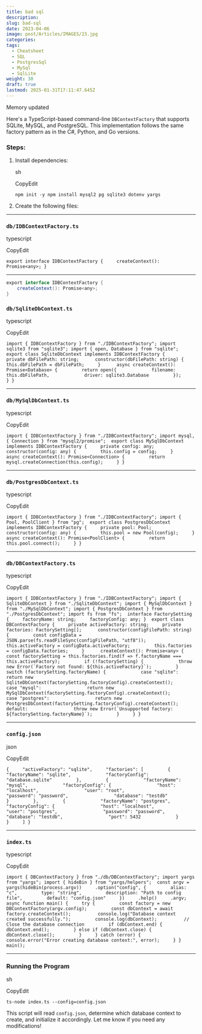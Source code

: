 ```yaml
---
title: bad sql
description: 
slug: bad-sql
date: 2023-04-06
image: post/Articles/IMAGES/23.jpg
categories: 
tags:
  - Cheatsheet
  - SQL
  - PostgresSql
  - MySql
  - SqlLite
weight: 30
draft: true
lastmod: 2025-01-31T17:11:47.645Z
---
```

Memory updated

Here's a TypeScript-based command-line `DBContextFactory` that supports SQLite, MySQL, and PostgreSQL. This implementation follows the same factory pattern as in the C#, Python, and Go versions.

### Steps:

1. Install dependencies:

   sh

   CopyEdit

   `npm init -y npm install mysql2 pg sqlite3 dotenv yargs`

2. Create the following files:

***

### `db/IDBContextFactory.ts`

typescript

CopyEdit

`export interface IDBContextFactory {     createContext(): Promise<any>; }`

***

```c#
export interface IDBContextFactory {
    createContext(): Promise<any>;
}

```

### `db/SqliteDbContext.ts`

typescript

CopyEdit

`import { IDBContextFactory } from "./IDBContextFactory"; import sqlite3 from "sqlite3"; import { open, Database } from "sqlite";  export class SqliteDbContext implements IDBContextFactory {     private dbFilePath: string;      constructor(dbFilePath: string) {         this.dbFilePath = dbFilePath;     }      async createContext(): Promise<Database> {         return open({             filename: this.dbFilePath,             driver: sqlite3.Database         });     } }`

***

### `db/MySqlDbContext.ts`

typescript

CopyEdit

`import { IDBContextFactory } from "./IDBContextFactory"; import mysql, { Connection } from "mysql2/promise";  export class MySqlDbContext implements IDBContextFactory {     private config: any;      constructor(config: any) {         this.config = config;     }      async createContext(): Promise<Connection> {         return mysql.createConnection(this.config);     } }`

***

### `db/PostgresDbContext.ts`

typescript

CopyEdit

`import { IDBContextFactory } from "./IDBContextFactory"; import { Pool, PoolClient } from "pg";  export class PostgresDbContext implements IDBContextFactory {     private pool: Pool;      constructor(config: any) {         this.pool = new Pool(config);     }      async createContext(): Promise<PoolClient> {         return this.pool.connect();     } }`

***

### `db/DBContextFactory.ts`

typescript

CopyEdit

``import { IDBContextFactory } from "./IDBContextFactory"; import { SqliteDbContext } from "./SqliteDbContext"; import { MySqlDbContext } from "./MySqlDbContext"; import { PostgresDbContext } from "./PostgresDbContext"; import fs from "fs";  interface FactorySetting {     factoryName: string;     factoryConfig: any; }  export class DBContextFactory {     private activeFactory: string;     private factories: FactorySetting[];      constructor(configFilePath: string) {         const configData = JSON.parse(fs.readFileSync(configFilePath, "utf8"));         this.activeFactory = configData.activeFactory;         this.factories = configData.factories;     }      createContext(): Promise<any> {         const factorySetting = this.factories.find(f => f.factoryName === this.activeFactory);         if (!factorySetting) {             throw new Error(`Factory not found: ${this.activeFactory}`);         }          switch (factorySetting.factoryName) {             case "sqlite":                 return new SqliteDbContext(factorySetting.factoryConfig).createContext();             case "mysql":                 return new MySqlDbContext(factorySetting.factoryConfig).createContext();             case "postgres":                 return new PostgresDbContext(factorySetting.factoryConfig).createContext();             default:                 throw new Error(`Unsupported factory: ${factorySetting.factoryName}`);         }     } }``

***

### `config.json`

json

CopyEdit

`{     "activeFactory": "sqlite",     "factories": [         {             "factoryName": "sqlite",             "factoryConfig": "database.sqlite"         },         {             "factoryName": "mysql",             "factoryConfig": {                 "host": "localhost",                 "user": "root",                 "password": "password",                 "database": "testdb"             }         },         {             "factoryName": "postgres",             "factoryConfig": {                 "host": "localhost",                 "user": "postgres",                 "password": "password",                 "database": "testdb",                 "port": 5432             }         }     ] }`

***

### `index.ts`

typescript

CopyEdit

`import { DBContextFactory } from "./db/DBContextFactory"; import yargs from "yargs"; import { hideBin } from "yargs/helpers";  const argv = yargs(hideBin(process.argv))     .option("config", {         alias: "c",         type: "string",         description: "Path to config file",         default: "config.json"     })     .help()     .argv;  async function main() {     try {         const factory = new DBContextFactory(argv.config);         const dbContext = await factory.createContext();          console.log("Database context created successfully.");         console.log(dbContext);          // Close the database connection         if (dbContext.end) {             dbContext.end();         } else if (dbContext.close) {             dbContext.close();         }     } catch (error) {         console.error("Error creating database context:", error);     } }  main();`

***

### Running the Program

sh

CopyEdit

`ts-node index.ts --config=config.json`

This script will read `config.json`, determine which database context to create, and initialize it accordingly. Let me know if you need any modifications!
